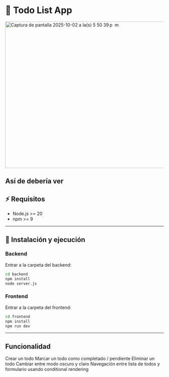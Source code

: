 # 📝 Todo List App
<img width="822" height="465" alt="Captura de pantalla 2025-10-02 a la(s) 5 50 39 p  m" src="https://github.com/user-attachments/assets/6e63bc56-11da-4234-9289-4afdc578bfb6" />


Así de debería ver
---

## ⚡ Requisitos

- Node.js >= 20  
- npm >= 9

---

## 🚀 Instalación y ejecución

### Backend

Entrar a la carpeta del backend:

```bash
cd backend
npm install
node server.js
```

### Frontend
Entrar a la carpeta del frontend:

```bash
cd frontend
npm install
npm run dev
```
---
## Funcionalidad
Crear un todo
Marcar un todo como completado / pendiente
Eliminar un todo
Cambiar entre modo oscuro y claro
Navegación entre lista de todos y formulario usando conditional rendering
